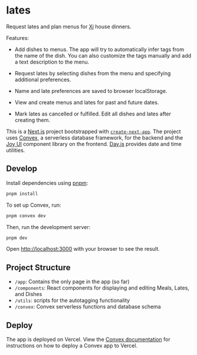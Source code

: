 # lates

Request lates and plan menus for [Xi](https://xi.mit.edu/) house dinners.

Features:

- Add dishes to menus. The app will try to automatically infer tags from the name of the dish. You can also customize the tags manually and add a text description to the menu.

- Request lates by selecting dishes from the menu and specifying additional preferences.

- Name and late preferences are saved to browser localStorage.

- View and create menus and lates for past and future dates.

- Mark lates as cancelled or fulfilled. Edit all dishes and lates after creating them.

This is a [Next.js](https://nextjs.org/) project bootstrapped with [`create-next-app`](https://github.com/vercel/next.js/tree/canary/packages/create-next-app). The project uses [Convex](https://www.convex.dev/), a serverless database framework, for the backend and the [Joy UI](https://mui.com/joy-ui/getting-started/) component library on the frontend. [Day.js](https://day.js.org/) provides date and time utilities.

## Develop

Install dependencies using [pnpm](https://pnpm.io/installation):

```bash
pnpm install
```

To set up Convex, run:

```bash
pnpm convex dev
```

Then, run the development server:

```bash
pnpm dev
```

Open [http://localhost:3000](http://localhost:3000) with your browser to see the result.

## Project Structure

- `/app`: Contains the only page in the app (so far)
- `/components`: React components for displaying and editing Meals, Lates, and Dishes
- `/utils`: scripts for the autotagging functionality
- `/convex`: Convex serverless functions and database schema

## Deploy

The app is deployed on Vercel. View the [Convex documentation](https://docs.convex.dev/production/hosting/vercel) for instructions on how to deploy a Convex app to Vercel.
